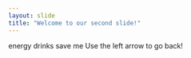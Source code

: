 ```yaml
---
layout: slide
title: "Welcome to our second slide!"
---
```

energy drinks save me
Use the left arrow to go back!
